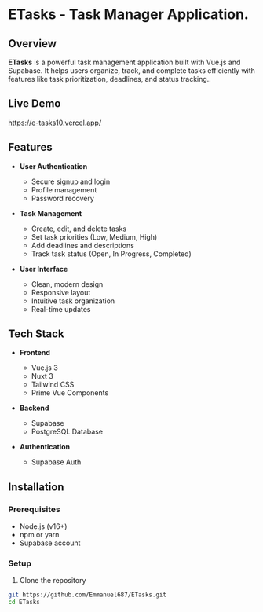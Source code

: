 # ETasks - Task Manager Application.


## Overview
**ETasks** is a powerful task management application built with Vue.js and Supabase. It helps users organize, track, and complete tasks efficiently with features like task prioritization, deadlines, and status tracking..

## Live Demo
https://e-tasks10.vercel.app/

## Features
- **User Authentication**
  - Secure signup and login
  - Profile management
  - Password recovery
  
- **Task Management**
  - Create, edit, and delete tasks
  - Set task priorities (Low, Medium, High)
  - Add deadlines and descriptions
  - Track task status (Open, In Progress, Completed)
  
- **User Interface**
  - Clean, modern design
  - Responsive layout
  - Intuitive task organization
  - Real-time updates

## Tech Stack
- **Frontend**
  - Vue.js 3
  - Nuxt 3
  - Tailwind CSS
  - Prime Vue Components
  
- **Backend**
  - Supabase
  - PostgreSQL Database
  
- **Authentication**
  - Supabase Auth

## Installation

### Prerequisites
- Node.js (v16+)
- npm or yarn
- Supabase account

### Setup
1. Clone the repository
```bash
git https://github.com/Emmanuel687/ETasks.git
cd ETasks

